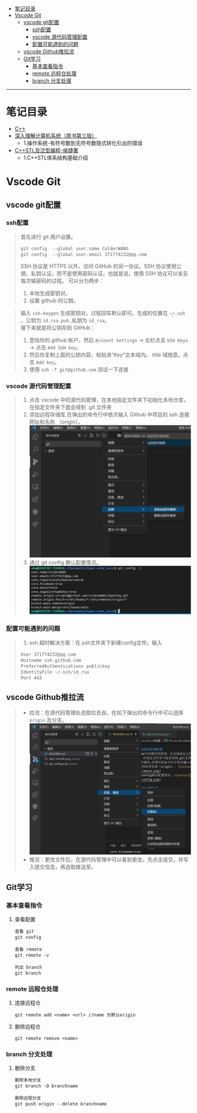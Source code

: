 - [笔记目录](#笔记目录)
- [Vscode Git](#vscode-git)
  - [vscode git配置](#vscode-git配置)
    - [ssh配置](#ssh配置)
    - [vscode 源代码管理配置](#vscode-源代码管理配置)
    - [配置可能遇到的问题](#配置可能遇到的问题)
  - [vscode Github推拉流](#vscode-github推拉流)
  - [Git学习](#git学习)
    - [基本查看指令](#基本查看指令)
    - [remote 远程仓处理](#remote-远程仓处理)
    - [branch 分支处理](#branch-分支处理)
----------------------------
# 笔记目录
- [C++](./C++/)
- [深入理解计算机系统（原书第三版）](./深入理解计算机系统/)
  - 1.操作系统-有符号数到无符号数隐式转化引出的错误
- [C++STL及泛型编程-侯捷著](./C++STL及泛型编程-侯捷著/)
  - 1.C++STL体系结构基础介绍

# Vscode Git
## vscode git配置
### ssh配置
>首先进行 git 用户设置。
>```
>git config  --global user.name ColderWANG
>git config  --global user.email 371774232@qq.com
>```
>SSH 协议是 HTTPS 以外，访问 GitHub 的另一协议。SSH 协议使用公钥、私钥认证，而不是使用密码认证。也就是说，使用 SSH 协议可以省去每次输密码的过程。
可以分为两步：
>1. 本地生成密钥对。
>2. 设置 github 的公钥。

>输入 `ssh-keygen` 生成密钥对，过程回车默认即可。生成的位置在 `~/.ssh` ，公钥为 `id_rsa.pub` ,私钥为 `id_rsa`。     
>接下来就是将公钥存到 GitHub：
>1. 登陆你的 github 帐户。然后 `Account Settings` -> 左栏点击 `SSH Keys` -> 点击 `Add SSH key`。
>2. 然后你复制上面的公钥内容，粘贴进“Key”文本域内。 title 域随意。点击 `Add key`。
>3. 使用 `ssh -T git@github.com` 测试一下连接

### vscode 源代码管理配置
>1. 点击 vscode 中的源代码管理，在本地指定文件夹下初始化本地仓库，在指定文件夹下面会得到 .git 文件夹
>2. 添加远程存储库,在弹出的命令行中依次输入 Github 中项目的 ssh 连接网址和名称 （origin）。![avatar](./picture/add_remote.png)
>3. 通过 git config 确认配置情况。![avatar](./picture/git_config.png)

### 配置可能遇到的问题
>1. ssh 超时解决方案：在.ssh文件夹下新建config文件。输入    
>```Host github.com  
>User 371774232@qq.com  
>Hostname ssh.github.com  
>PreferredAuthentications publickey  
>IdentityFile ~/.ssh/id_rsa  
>Port 443
>```

## vscode Github推拉流
>* 拉流：在源代码管理处选取拉去自，在如下弹出的命令行中可以选择 `origin` 及分支。![avatar](./picture/git_pull.png)
>* 推流：更改文件后，在源代码管理中可以看到更改，先点击提交，并写入提交信息，再选取推送至。

## Git学习

### 基本查看指令
1. 查看配置
   ```
   查看 git
   git config

   查看 remote
   git remote -v

   列出 branch
   git branch
   ```


### remote 远程仓处理
1. 连接远程仓
   ```
   git remote add <name> <url> //name 为默认origin
   ```
2. 删除远程仓
   ```
   git remote remove <name> 
   ```

### branch 分支处理
1. 删除分支
   ```
   删除本地分支
   git branch -D branchname
   
   删除远程分支
   git push origin --delete branchname
   ```